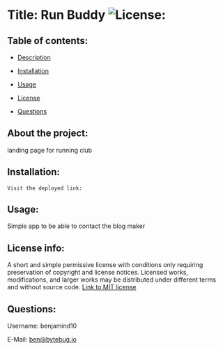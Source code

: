 
  # Title: Run Buddy ![License:](https://img.shields.io/badge/license-MIT-green)

  ## Table of contents:
  * [ Description ](#about)
  * [ Installation ](#installation)
  * [ Usage ](#usage)
  * [ License ](#license)
  
  
  * [ Questions ](#questions)
  
  <a name="about"></a>
  ## About the project:
  landing page for running club

  <a name="installation"></a>
  ## Installation:
    Visit the deployed link:

  <a name="usage"></a>
  ## Usage:
  Simple app to be able to contact the blog maker

  <a name="license"></a>
  ## License info:
  A short and simple permissive license with conditions only requiring preservation of copyright and license notices. Licensed works, modifications, and larger works may be distributed under different terms and without source code. [Link to MIT license](https://choosealicense.com/licenses/mit/)
  
  
  
  

  <a name="questions"></a>
  ## Questions:
  Username: benjamind10 

  E-Mail: ben@bytebug.io


  